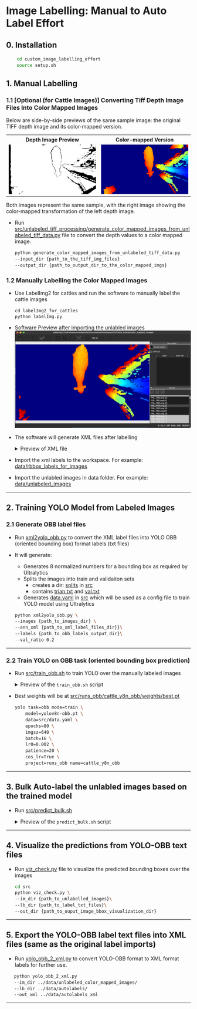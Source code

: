 
# Image Labelling: Manual to Auto Label Effort
## 0. Installation
```bash 
    cd custom_image_labelling_effort
    source setup.sh

```
## 1. Manual Labelling

### 1.1 [Optional (for Cattle Images)] Converting Tiff Depth Image Files Into Color Mapped Images

Below are side-by-side previews of the same sample image: the original TIFF depth image and its color-mapped version.

<table>
    <tr>
        <th>Depth Image Preview</th>
        <th>Color-mapped Version</th>
    </tr>
    <tr>
        <td><img src="./assets/103L_5424_tiff.png" alt="103L_5424_tiff.png" width="300"/></td>
        <td><img src="./assets/103L_5424.png" alt="103L_5424.png" width="300"/></td>
    </tr>
</table>

Both images represent the same sample, with the right image showing the color-mapped transformation of the left depth image.

- Run [src/unlabeled_tiff_processing/generate_color_mapped_images_from_unlabeled_tiff_data.py](./src/unlabeled_tiff_processing/generate_color_mapped_images_from_unlabeled_tiff_data.py) file to convert the depth values to a color mapped image.

    ```bash 
    python generate_color_mapped_images_from_unlabeled_tiff_data.py 
    --input_dir {path_to_the_tiff_img_files}  
    --output_dir {path_to_output_dir_to_the_color_mapped_imgs}
    ```


### 1.2 Manually Labelling the Color Mapped Images
 - Use LabelImg2 for cattles and run the software to manually label the cattle images

    ```
    cd labelImg2_for_cattles
    python labelImg.py
    ```
- Software Preview after importing the unlabled images
![software_preview](./assets/software_preview.png)

- The software will generate XML files after labelling
    <details>
    <summary>Preview of XML file</summary>

    ```xml
    <annotation verified="yes">
        <folder>color_mapped_images</folder>
        <filename>103L_5424.png</filename>
        <pathcolor_mapped_images/103L_5424.png</path>
        <size>
            <width>848</width>
            <height>480</height>
            <depth>3</depth>
        </size>
        <object>
            <name>cattle</name>
            <pose>Unspecified</pose>
            <truncated>0</truncated>
            <difficult>0</difficult>
            <robndbox>
                <cx>463.85</cx>
                <cy>165.7544</cy>
                <w>106.4597</w>
                <h>315.3407</h>
                <angle>6.203185</angle>
            </robndbox>
            <extra/>
        </object>
    </annotation>
    ```
</details>

- Import the xml labels to the workspace. For example: [data/rbbox_labels_for_images]()

- Import the unlabled images in data folder. For example: [data/unlabeled_images]()
---


## 2. Training YOLO Model from Labeled Images
### 2.1 Generate OBB label files

- Run [xml2yolo_obb.py](./src/xml2yolo_obb.py) to convert the XML label files into YOLO OBB (oriented bounding box) format labels (txt files)

- It will generate: 
    - Generates 8 normalized numbers for a bounding box as required by Ultralytics
    - Splits the images into train and validaiton sets
        - creates a dir: [splits]() in [src](./src/)
        - contains [trian.txt]() and [val.txt]()
    - Generates [data.yaml]() in [src](./src/) which will be used as a config file to train YOLO model using Ultralytics

    ```bash 
    python xml2yolo_obb.py \
    --images {path_to_images_dir} \
    --ann_xml {path_to_xml_label_files_dir}}\
    --labels {path_to_obb_labels_output_dir}\
    --val_ratio 0.2
    ```
---
### 2.2 Train YOLO on OBB task (oriented bounding box prediction)
- Run [src/train_obb.sh](./src/train_obb.sh) to train YOLO over the manually labeled images
    <details>
    <summary>Preview of the <code>train_obb.sh</code> script</summary>
- Best weights will be at [src/runs_obb/cattle_y8n_obb/weights/best.pt]() 


    ```bash
    yolo task=obb mode=train \
        model=yolov8n-obb.pt \
        data=src/data.yaml \
        epochs=80 \
        imgsz=640 \
        batch=16 \
        lr0=0.002 \
        patience=20 \
        cos_lr=True \
        project=runs_obb name=cattle_y8n_obb
    ```

    </details>
---
## 3. Bulk Auto-label the unlabled images based on the trained model
- Run [src/predict_bulk.sh](./src/predict_bulk.sh)
    <details>
    <summary>Preview of the <code>predict_bulk.sh</code> script</summary>

    ```bash
    #!/usr/bin/env bash
    set -e
    MODEL="{Best model path}"
    IN="{Path to unlabeled images dir}" 
    OUT="{Output dir where YOLO-OBB label txt files will be saved}"

    yolo task=obb mode=predict \
        model="$MODEL" \
        source="$IN" \
        save_txt=True save_conf=True \
        project=runs_obb name=pred_cattle_y8n_obb

    # Move generated labels to a separate folder
    mkdir -p "$OUT"
    find runs_obb/pred_cattle_y8n_obb/labels -name '*.txt' -exec cp {} "$OUT" \;

    echo "Auto-labels written to $OUT/"
    ```
    </details>
---
## 4. Visualize the predictions from YOLO-OBB text files
 - Run [viz_check.py](./src/viz_check.py) file to visualize the predicted bounding boxes over the images
    ```bash
    cd src
    python viz_check.py \
    --im_dir {path_to_unlabelled_images}\
    --lb_dir {path_to_label_txt_files}\
    --out_dir {path_to_ouput_image_bbox_visualization_dir}
    ```
---
## 5. Export the YOLO-OBB label text files into XML files (same as the original label imports)
 - Run [yolo_obb_2_xml.py](./src/yolo_obb_2_xml.py) to convert YOLO-OBB format to XML format labels for further use.

 ```bash
    python yolo_obb_2_xml.py 
    --im_dir ../data/unlabeled_color_mapped_images/
    --lb_dir ../data/autolabels/ 
    --out_xml ../data/autolabels_xml 
 ```
---

